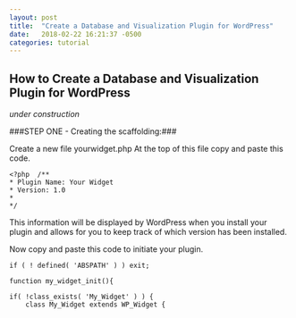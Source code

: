 ```yaml
---
layout: post
title:  "Create a Database and Visualization Plugin for WordPress"
date:   2018-02-22 16:21:37 -0500
categories: tutorial
---
```

## How to Create a Database and Visualization Plugin for WordPress
*under construction*

###STEP ONE - Creating the scaffolding:###

Create a new file yourwidget.php
At the top of this file copy and paste this code.

```
<?php  /**
* Plugin Name: Your Widget
* Version: 1.0
*
*/
```

This information will be displayed by WordPress when you install your plugin and allows for you to keep track of which version has been installed.

Now copy and paste this code to initiate your plugin.

```
if ( ! defined( 'ABSPATH' ) ) exit;

function my_widget_init(){

if( !class_exists( 'My_Widget' ) ) {
	class My_Widget extends WP_Widget {
```
